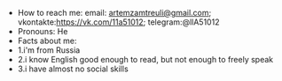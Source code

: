 - How to reach me: email: artemzamtreuli@gmail.com; vkontakte:https://vk.com/11a51012; telegram:@llA51012
- Pronouns: He
- Facts about me:
- 1.i'm from Russia
- 2.i know English good enough to read, but not enough to freely speak
- 3.i have almost no social skills

<!---
11A51012/11A51012 is a ✨ special ✨ repository because its `README.md` (this file) appears on your GitHub profile.
You can click the Preview link to take a look at your changes.
--->
